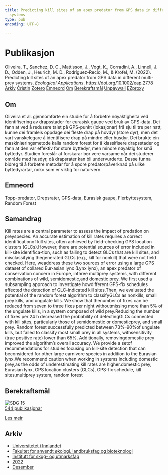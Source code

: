 ```yaml
---
title: Predicting kill sites of an apex predator from GPS data in different multi-prey
  systems
type: pub
encoding: UTF-8

---
```

<h1>Publikasjon</h1>
<article id="csl-bib-container-RDQXXEG3" class="csl-bib-container">
  <div class="csl-bib-body"> <div class="csl-entry">Oliveira, T., Sanchez, D. C., Mattisson, J., Vogt, K., Corradini, A., Linnell, J. D., Odden, J., Heurich, M. D., Rodríguez-Recio, M., &#38; Krofel, M. (2022). Predicting kill sites of an apex predator from GPS data in different multi-prey systems. <i>Ecological Applications</i>. <a href="https://doi.org/10.1002/eap.2778">https://doi.org/10.1002/eap.2778</a></div> </div>
  <div class="csl-bib-buttons">
    <a href="#taxonomy-article-RDQXXEG3" alt="archive" class="csl-bib-button">Arkiv</a>
    <a href="https://app.cristin.no/results/show.jsf?id=2087726" alt="Cristin" class="csl-bib-button">Cristin</a>
    <a href="http://zotero.org/groups/5881554/items/RDQXXEG3" alt="Zotero" class="csl-bib-button">Zotero</a>
    <a href="#keywords-article-RDQXXEG3" alt="keywords" class="csl-bib-button">Emneord</a>
    <a href="#about-article-RDQXXEG3" alt="about_pub" class="csl-bib-button">Om</a>
    <a href="#sdg-article-RDQXXEG3" alt="sdg" class="csl-bib-button">Berekraftsmål</a>
    <a href="https://onlinelibrary.wiley.com/doi/pdfdirect/10.1002/eap.2778" alt="Unpaywall" class="csl-bib-button">Unpaywall</a>
    <a href="https://onlinelibrary.wiley.com/doi/pdfdirect/10.1002/eap.2778" alt="EZproxy" class="csl-bib-button">EZproxy</a>
  </div>
  <div id="csl-bib-meta-container-RDQXXEG3"></div>
</article>
<div id="csl-bib-meta-RDQXXEG3" class="csl-bib-meta">
  <article id="about-article-RDQXXEG3" class="about_pub-article">
    <h1>Om</h1>
    Oliveira et al. gjennomførte ein studie for å forbetre nøyaktigheita ved identifisering av drapsstader for eurasisk gaupe ved bruk av GPS-data. Dei fann at ved å redusere talet på GPS-punkt (lokasjonar) frå sju til tre per natt, kunne dei framleis oppdage dei fleste drap på hovdyr (store dyr), men det vart vanskelegare å identifisere drap på mindre eller husdyr. Dei brukte ein maskinlæringsmetode kalla random forest for å klassifisere drapsstader og fann at den var effektiv for store byttedyr, men mindre nøyaktig for små byttedyr. Studien foreslår at forskarar bør vere varsame når dei studerer område med husdyr, då drapsrater kan bli undervurderte. Desse funna bidreg til å forbetre metodar for å spore predatorpåverknad på ulike byttedyrartar, noko som er viktig for naturvern.
  </article>
  <article id="keywords-article-RDQXXEG3" class="keywords-article">
    <h1>Emneord</h1>
    Topp-predator, Drepsrater, GPS-data, Eurasisk gaupe, Flerbyttesystem, Random Forest
  </article>
  <article id="abstract-article-RDQXXEG3" class="abstract-article">
    <h1>Samandrag</h1>
    Kill rates are a central parameter to assess the impact of predation on preyspecies. An accurate estimation of kill rates requires a correct identificationof kill sites, often achieved by field-checking GPS location clusters (GLCs).However, there are potential sources of error included in kill-site identifica-tion, such as failing to detect GLCs that are kill sites, and misclassifying thegenerated GLCs (e.g., kill for nonkill) that were not field checked. Here, weaddress these two sources of error using a large GPS dataset of collared Eur-asian lynx (Lynx lynx), an apex predator of conservation concern in Europe, inthree multiprey systems, with different combinations of wild, semidomestic,and domestic prey. We first used a subsampling approach to investigate howdifferent GPS-fix schedules affected the detection of GLC-indicated kill sites.Then, we evaluated the potential of the random forest algorithm to classifyGLCs as nonkills, small prey kills, and ungulate kills. We show that thenumber of fixes can be reduced from seven to three fixes per night withoutmissing more than 5% of the ungulate kills, in a system composed of wild prey.Reducing the number of fixes per 24 h decreased the probability of detectingGLCs connected with kill sites, particularly those of semidomestic or domesticprey, and small prey. Random forest successfully predicted between 73%–90%of ungulate kills, but failed to classify most small prey in all systems, withsensitivity  (true  positive  rate)  lower  than  65%.  Additionally,  removingdomestic prey improved the algorithm’s overall accuracy. We provide a setof recommendations for studies focusing on kill-site detection that can beconsidered for other large carnivore species in addition to the Eurasian lynx.We recommend caution when working in systems including domestic prey,as the odds of underestimating kill rates are higher.domestic prey, Eurasian lynx, GPS location clusters (GLCs), GPS-fix schedule, kill sites,multiprey system, random forest
  </article>
  <article id="sdg-article-RDQXXEG3" class="sdg-article">
    <h1>Berekraftsmål</h1>
    <div class="sdg-container"><div id="sdg15" class="sdg">
        <img src="{{< params subfolder >}}images/sdg/sdg15_nn.png" class="image" alt="SDG 15">
        <div class="sdg-overlay">
          <a href="{{< params subfolder >}}nn/archive/?sdg=15#archive" class="sdg-publication-count"><span>544</span> publikasjonar</a>
          <p><a href="https://fn.no/om-fn/fns-baerekraftsmaal/livet-paa-land?lang=nno-NO" class="sdg-read-more">Les meir</a></p>
        </div>
      </div></div>
  </article>
  <article id="taxonomy-article-RDQXXEG3" class="taxonomy-article">
    <h1>Arkiv</h1>
    <ul>
      <li><a href="{{< params subfolder >}}nn/archive/?key=3DCRN523">Universitetet i Innlandet</a></li>
      <li><a href="{{< params subfolder >}}nn/archive/?key=T77LXH6D">Fakultet for anvendt økologi, landbruksfag og bioteknologi</a></li>
      <li><a href="{{< params subfolder >}}nn/archive/?key=7TRARPE3">Institutt for skog- og utmarksfag</a></li>
      <li><a href="{{< params subfolder >}}nn/archive/?key=H9K9UC39">2022</a></li>
      <li><a href="{{< params subfolder >}}nn/archive/?key=JPY93KVC">Desember</a></li>
    </ul>
  </article>
</div>
